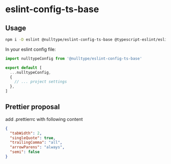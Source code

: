 # eslint-config-ts-base

## Usage

```bash
npm i -D eslint @nulltype/eslint-config-ts-base @typescript-eslint/eslint-plugin @typescript-eslint/parser eslint-config-prettier eslint-plugin-prettier
```

In your eslint config file:

```js
import nulltypeConfig from '@nulltype/eslint-config-ts-base'

export default [
  ...nulltypeConfig,
  {
    // ... project settings
  },
]
```

## Prettier proposal

add .prettierrc with following content

```json
{
  "tabWidth": 2,
  "singleQuote": true,
  "trailingComma": "all",
  "arrowParens": "always",
  "semi": false
}
```
